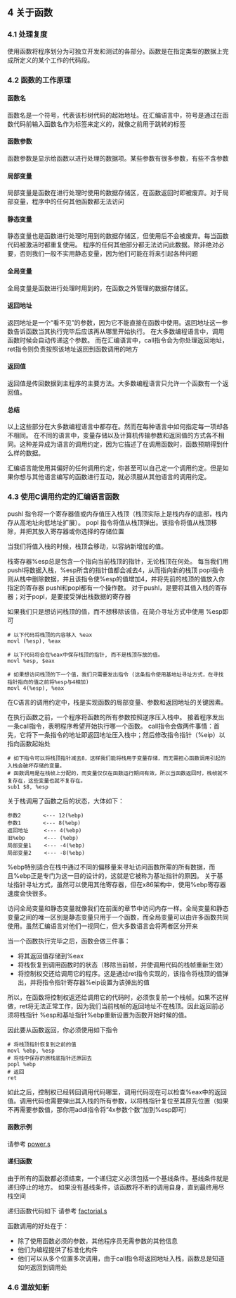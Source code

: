 ## 4 关于函数

### 4.1 处理复度

使用函数将程序划分为可独立开发和测试的各部分。函数是在指定类型的数据上完成所定义的某个工作的代码段。


### 4.2 函数的工作原理

#### 函数名
函数名是一个符号，代表该杉树代码的起始地址。在汇编语言中，符号是通过在函数代码前输入函数名作为标签来定义的，就像之前用于跳转的标签

#### 函数参数
函数参数是显示给函数以进行处理的数据项。某些参数有很多参数，有些不含参数

#### 局部变量
局部变量是函数在进行处理时使用的数据存储区，在函数返回时即被废弃。对于局部变量，程序中的任何其他函数都无法访问

#### 静态变量
静态变量也是函数进行处理时用到的数据存储区，但使用后不会被废弃。每当函数代码被激活时都重复使用。
程序的任何其他部分都无法访问此数据。除非绝对必要，否则我们一般不实用静态变量，因为他们可能在将来引起各种问题

#### 全局变量
全局变量是函数进行处理时用到的，在函数之外管理的数据存储区。

#### 返回地址
返回地址是一个“看不见”的参数，因为它不能直接在函数中使用。返回地址这一参数告诉函数当其执行完毕后应该再从哪里开始执行。
在大多数编程语言中，调用函数时候会自动传递这个参数。
而在汇编语言中，call指令会为你处理返回地址，ret指令则负责按照该地址返回到函数调用的地方

#### 返回值
返回值是传回数据到主程序的主要方法。大多数编程语言只允许一个函数有一个返回值。

#### 总结
以上这些部分在大多数编程语言中都存在。然而在每种语言中如何指定每一项却各不相同。
在不同的语言中，变量存储以及计算机传输参数和返回值的方式各不相同。这种差异成为语言的调用约定，因为它描述了在调用函数时，函数预期得到什么样的数据。

汇编语言能使用其偏好的任何调用约定，你甚至可以自己定一个调用约定。但是如果你想与其他语言编写的函数进行互动，就必须服从其他语言的调用约定。


### 4.3 使用C调用约定的汇编语言函数

pushl 指令将一个寄存器值或内存值压入栈顶（栈顶实际上是栈内存的底部，栈内存从高地址向低地址扩展）。
popl 指令将值从栈顶弹出。该指令将值从栈顶移除，并把其放入寄存器或你选择的存储位置

当我们将值入栈的时候，栈顶会移动，以容纳新增加的值。

栈寄存器%esp总是包含一个指向当前栈顶的指针，无论栈顶在何处。
每当我们用pushl将数据入栈，%esp所含的指针值都会减去4，从而指向新的栈顶
popl指令则从栈中删除数据，并且该指令使%esp的值增加4，并将先前的栈顶的值放入你指定的寄存器
pushl和popl都有一个操作数。
对于pushl，是要将其值入栈的寄存器；对于popl，是要接受弹出栈数据的寄存器

如果我们只是想访问栈顶的值，而不想移除该值，在简介寻址方式中使用 %esp即可
```
# 以下代码将栈顶的内容移入 %eax
movl (%esp), %eax

# 以下代码将会在%eax中保存栈顶的指针, 而不是栈顶存放的值。
movl %esp, $eax

# 如果想访问栈顶的下一个值，我们只需要发出指令 (这条指令使用基地址寻址方式，在寻找指针指向的值之前将%esp与4相加)
movl 4(%esp), %eax
```

在C语言的调用约定中，栈是实现函数的局部变量、参数和返回地址的关键因素。

在执行函数之前，一个程序将函数的所有参数按照逆序压入栈中。
接着程序发出一条call指令，表明程序希望开始执行哪一个函数。
call指令会做两件事情：首先，它将下一条指令的地址即返回地址压入栈中；然后修改指令指针（%eip）以指向函数起始处

```
# 如下指令可以将栈顶指针减去8，这样我们能将栈用于变量存储，而无需担心函数调用引起的入栈会破坏存储的变量。
# 函数调用是在栈帧上分配的，而变量仅仅在函数运行期间有效，所以当函数返回时，栈帧就不复存在，这些变量也就不复存在。
sub1 $8, %esp
```


关于栈调用了函数之后的状态，大体如下：
```
参数2       <--- 12(%ebp)
参数1       <--- 8(%ebp)
返回地址     <--- 4(%ebp)
旧%ebp      <--- (%ebp)
局部变量1    <--- -4(%ebp)
局部变量2    <--- -8(%ebp)
```


%ebp特别适合在栈中通过不同的偏移量来寻址访问函数所需的所有数据，而且%ebp正是专门为这一目的设计的，这就是它被称为基址指针的原因。
关于基址指针寻址方式，虽然可以使用其他寄存器，但在x86架构中，使用%ebp寄存器速度会快很多。

访问全局变量和静态变量就像我们在前面的章节中访问内存一样。全局变量和静态变量之间的唯一区别是静态变量只用于一个函数，而全局变量可以由许多函数共同使用。虽然汇编语言对他们一视同仁，但大多数语言会将两者区分开来


当一个函数执行完毕之后，函数会做三件事：
- 将其返回值存储到%eax
- 将栈恢复到调用函数时的状态（移除当前帧，并使调用代码的栈帧重新生效）
- 将控制权交还给调用它的程序。这是通过ret指令实现的，该指令将栈顶的值弹出，并将指令指针寄存器%eip设置为该弹出的值

所以，在函数将控制权返还给调用它的代码时，必须恢复前一个栈帧。如果不这样做，ret将无法正常工作，因为我们当前栈帧的返回地址不在栈顶。因此返回前必须将栈指针 %esp和基址指针%ebp重新设置为函数开始时候的值。

因此要从函数返回，你必须使用如下指令
```
# 将栈顶指针恢复到之前的值
movl %ebp, %esp 
# 将栈中保存的原栈底指针还原回去
popl %ebp
# 返回
ret
```

如此之后，控制权已经转回调用代码哪里，调用代码现在可以检查%eax中的返回值。调用代码也需要弹出其入栈的所有参数，以将栈指针复位至其原先位置（如果不再需要参数值，那你用addl指令将“4x参数个数”加到%esp即可）

#### 函数示例
请参考 [power.s](/example/power.s)

#### 递归函数
由于所有的函数都必须结束，一个递归定义必须包括一个基线条件。基线条件就是递归停止的地方。
如果没有基线条件，该函数将不断的调用自身，直到最终用尽栈空间

递归函数代码如下
请参考 [factorial.s](/example/factorial.s)

函数调用的好处在于：
- 除了使用函数必须的参数，其他程序员无需参数的其他信息
- 他们为编程提供了标准化构件
- 他们可以从多个位置多次调用，由于call指令将返回地址入栈，函数总是知道如何返回到调用处


### 4.6 温故知新
